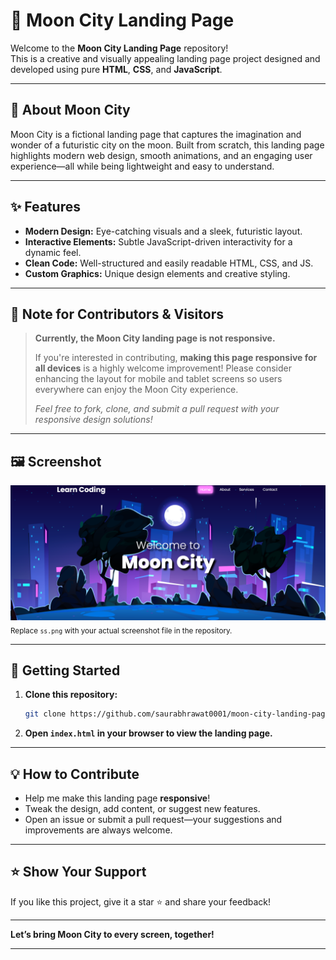 # 🌙 Moon City Landing Page

Welcome to the **Moon City Landing Page** repository!  
This is a creative and visually appealing landing page project designed and developed using pure **HTML**, **CSS**, and **JavaScript**.

---

## 🚀 About Moon City

Moon City is a fictional landing page that captures the imagination and wonder of a futuristic city on the moon. Built from scratch, this landing page highlights modern web design, smooth animations, and an engaging user experience—all while being lightweight and easy to understand.

---

## ✨ Features

- **Modern Design:** Eye-catching visuals and a sleek, futuristic layout.
- **Interactive Elements:** Subtle JavaScript-driven interactivity for a dynamic feel.
- **Clean Code:** Well-structured and easily readable HTML, CSS, and JS.
- **Custom Graphics:** Unique design elements and creative styling.

---

## 📢 Note for Contributors & Visitors

> **Currently, the Moon City landing page is not responsive.**
>
> If you're interested in contributing, **making this page responsive for all devices** is a highly welcome improvement! Please consider enhancing the layout for mobile and tablet screens so users everywhere can enjoy the Moon City experience.
>
> _Feel free to fork, clone, and submit a pull request with your responsive design solutions!_

---

## 🖼️ Screenshot

![Screenshot of Moon City Landing Page](images/Screenshot%202025-07-08%20194638.png)  
<sub>Replace `ss.png` with your actual screenshot file in the repository.</sub>

---

## 📂 Getting Started

1. **Clone this repository:**
   ```bash
   git clone https://github.com/saurabhrawat0001/moon-city-landing-page.git
   ```
2. **Open `index.html` in your browser to view the landing page.**

---

## 💡 How to Contribute

- Help me make this landing page **responsive**!
- Tweak the design, add content, or suggest new features.
- Open an issue or submit a pull request—your suggestions and improvements are always welcome.

---

## ⭐ Show Your Support

If you like this project, give it a star ⭐ and share your feedback!

---

**Let’s bring Moon City to every screen, together!**

---
